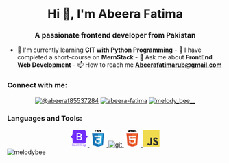 <h1 align="center">Hi 👋, I'm Abeera Fatima</h1>
<h3 align="center">A passionate frontend developer from Pakistan</h3>

- 🌱 I'm currently learning **CIT with Python Programming** - 🌱 I have
completed a short-course on **MernStack** - 💬 Ask me about **FrontEnd Web
Development** - 📫 How to reach me **Abeerafatimarub@gmail.com**
<!-- start -->
<h3 align="left">Connect with me:</h3>
<div align="center">
	<span align="left">
		<a href="https://twitter.com/@abeeraf85537284" target="blank"
			><img
				align="center"
				src="https://raw.githubusercontent.com/rahuldkjain/github-profile-readme-generator/master/src/images/icons/Social/twitter.svg"
				alt="@abeeraf85537284"
				height="30"
				width="40"
		/></a>
	</span>
	<span align="center">
		<a href="https://linkedin.com/in/abeera-fatima" target="blank"
			><img
				align="center"
				src="https://raw.githubusercontent.com/rahuldkjain/github-profile-readme-generator/master/src/images/icons/Social/linked-in-alt.svg"
				alt="abeera-fatima"
				height="30"
				width="40"
		/></a>
	</span>
	<span align="">
		<a href="https://instagram.com/melody_bee__" target="blank"
			><img
				align="center"
				src="https://raw.githubusercontent.com/rahuldkjain/github-profile-readme-generator/master/src/images/icons/Social/instagram.svg"
				alt="melody_bee__"
				height="30"
				width="40"
		/></a>
	</span>
</div>
<!-- end -->
<!-- start -->
<h3 align="left">Languages and Tools:</h3>
<div align="center">
	<span>
		<a href="https://getbootstrap.com" target="_blank" rel="noreferrer">
			<img
				src="https://raw.githubusercontent.com/devicons/devicon/master/icons/bootstrap/bootstrap-plain-wordmark.svg"
				alt="bootstrap"
				width="40"
				height="40"
			/>
		</a>
		<a href="https://www.w3schools.com/css/" target="_blank" rel="noreferrer">
			<img
				src="https://raw.githubusercontent.com/devicons/devicon/master/icons/css3/css3-original-wordmark.svg"
				alt="css3"
				width="40"
				height="40"
			/>
		</a> </span
	><span>
		<a href="https://git-scm.com/" target="_blank" rel="noreferrer">
			<img
				src="https://www.vectorlogo.zone/logos/git-scm/git-scm-icon.svg"
				alt="git"
				width="40"
				height="40"
			/>
		</a> </span
	><span>
		<a href="https://www.w3.org/html/" target="_blank" rel="noreferrer">
			<img
				src="https://raw.githubusercontent.com/devicons/devicon/master/icons/html5/html5-original-wordmark.svg"
				alt="html5"
				width="40"
				height="40"
			/>
		</a> </span
	><span>
		<a
			href="https://developer.mozilla.org/en-US/docs/Web/JavaScript"
			target="_blank"
			rel="noreferrer"
		>
			<img
				src="https://raw.githubusercontent.com/devicons/devicon/master/icons/javascript/javascript-original.svg"
				alt="javascript"
				width="40"
				height="40"
			/>
		</a> </span
	><span></span>
</div>
<!-- end -->
<div>
	<span>
		<img
			align="center"
			src="https://github-readme-stats.vercel.app/api/top-langs?username=melodybee&show_icons=true&locale=en&layout=compact"
			alt="melodybee"
		/>
	</span>

</div>
